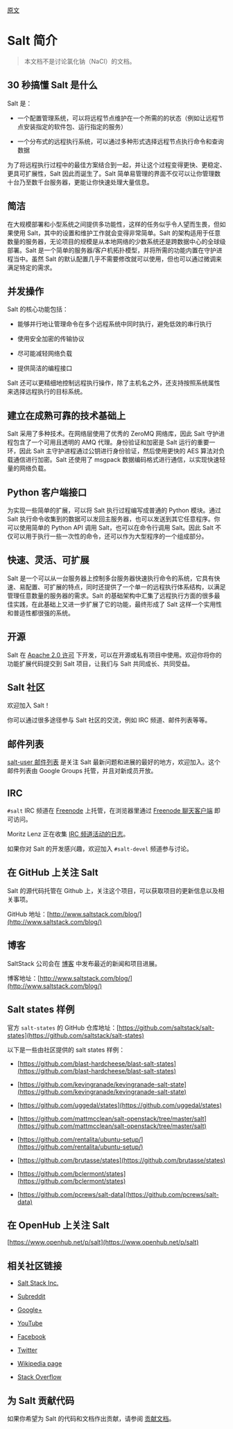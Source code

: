[原文](https://docs.saltstack.com/en/2019.2/topics/index.html)

# Salt 简介

> 本文档不是讨论氯化钠（NaCl）的文档。

## 30 秒搞懂 Salt 是什么

Salt 是：

* 一个配置管理系统，可以将远程节点维护在一个所需的的状态（例如让远程节点安装指定的软件包、运行指定的服务）

* 一个分布式的远程执行系统，可以通过多种形式选择远程节点执行命令和查询数据

为了将远程执行过程中的最佳方案结合到一起，并让这个过程变得更快、更稳定、更具可扩展性，Salt 因此而诞生了。Salt 简单易管理的界面不仅可以让你管理数十台乃至数千台服务器，更能让你快速处理大量信息。

## 简洁

在大规模部署和小型系统之间提供多功能性，这样的任务似乎令人望而生畏，但如果使用 Salt，其中的设置和维护工作就会变得非常简单。Salt 的架构适用于任意数量的服务器，无论项目的规模是从本地网络的少数系统还是跨数据中心的全球级部署。Salt 是一个简单的服务器/客户机拓扑模型，并将所需的功能内置在守护进程当中。虽然 Salt 的默认配置几乎不需要修改就可以使用，但也可以通过微调来满足特定的需求。

## 并发操作

Salt 的核心功能包括：

* 能够并行地让管理命令在多个远程系统中同时执行，避免低效的串行执行

* 使用安全加密的传输协议

* 尽可能减轻网络负载

* 提供简洁的编程接口

Salt 还可以更精细地控制远程执行操作，除了主机名之外，还支持按照系统属性来选择远程执行的目标系统。

## 建立在成熟可靠的技术基础上

Salt 采用了多种技术。在网络层使用了优秀的 ZeroMQ 网络库，因此 Salt 守护进程包含了一个可用且透明的 AMQ 代理。身份验证和加密是 Salt 运行的重要一环，因此 Salt 主守护进程通过公钥进行身份验证，然后使用更快的 AES 算法对负载通信进行加密。Salt 还使用了 msgpack 数据编码格式进行通信，以实现快速轻量的网络负载。

## Python 客户端接口

为实现一些简单的扩展，可以将 Salt 执行过程编写成普通的 Python 模块。通过 Salt 执行命令收集到的数据可以发回主服务器，也可以发送到其它任意程序。你可以使用简单的 Python API 调用 Salt，也可以在命令行调用 Salt。因此 Salt 不仅可以用于执行一些一次性的命令，还可以作为大型程序的一个组成部分。

## 快速、灵活、可扩展

Salt 是一个可以从一台服务器上控制多台服务器快速执行命令的系统，它具有快速、易配置、可扩展的特点，同时还提供了一个单一的远程执行体系结构，以满足管理任意数量的服务器的需求。Salt 的基础架构中汇集了远程执行方面的很多最佳实践，在此基础上又进一步扩展了它的功能，最终形成了 Salt 这样一个实用性和普适性都很强的系统。

## 开源

Salt 在 [Apache 2.0 许可](http://www.apache.org/licenses/LICENSE-2.0.html) 下开发，可以在开源或私有项目中使用。欢迎你将你的功能扩展代码提交到 Salt 项目，让我们与 Salt 共同成长、共同受益。

## Salt 社区

欢迎加入 Salt！

你可以通过很多途径参与 Salt 社区的交流，例如 IRC 频道、邮件列表等等。

## 邮件列表

[salt-user 邮件列表](https://groups.google.com/forum/#!forum/salt-users) 是关注 Salt 最新问题和进展的最好的地方，欢迎加入。这个邮件列表由 Google Groups 托管，并且对新成员开放。

## IRC

`#salt` IRC 频道在 [Freenode](http://freenode.net/irc_servers.shtml) 上托管，在浏览器里通过 [Freenode 聊天客户端](http://webchat.freenode.net/?channels=salt&uio=Mj10cnVlJjk9dHJ1ZSYxMD10cnVl83) 即可访问。

Moritz Lenz 正在收集 [IRC 频道活动的日志](http://irclog.perlgeek.de/salt/)。

如果你对 Salt 的开发感兴趣，欢迎加入 `#salt-devel` 频道参与讨论。

## 在 GitHub 上关注 Salt

Salt 的源代码托管在 Github 上，关注这个项目，可以获取项目的更新信息以及相关事项。

GitHub 地址：[http://www.saltstack.com/blog/](http://www.saltstack.com/blog/)

## 博客

SaltStack 公司会在 [博客](http://www.saltstack.com/blog/) 中发布最近的新闻和项目进展。

博客地址：[http://www.saltstack.com/blog/](http://www.saltstack.com/blog/)

## Salt states 样例

官方 `salt-states` 的 GitHub 仓库地址：[https://github.com/saltstack/salt-states](https://github.com/saltstack/salt-states)

以下是一些由社区提供的 salt states 样例：

* [https://github.com/blast-hardcheese/blast-salt-states](https://github.com/blast-hardcheese/blast-salt-states)

* [https://github.com/kevingranade/kevingranade-salt-state](https://github.com/kevingranade/kevingranade-salt-state)

* [https://github.com/uggedal/states](https://github.com/uggedal/states)

* [https://github.com/mattmcclean/salt-openstack/tree/master/salt](https://github.com/mattmcclean/salt-openstack/tree/master/salt)

* [https://github.com/rentalita/ubuntu-setup/](https://github.com/rentalita/ubuntu-setup/)

* [https://github.com/brutasse/states](https://github.com/brutasse/states)

* [https://github.com/bclermont/states](https://github.com/bclermont/states)

* [https://github.com/pcrews/salt-data](https://github.com/pcrews/salt-data)


## 在 OpenHub 上关注 Salt

[https://www.openhub.net/p/salt](https://www.openhub.net/p/salt)

## 相关社区链接

* [Salt Stack Inc.](http://www.saltstack.com/)

* [Subreddit](http://www.reddit.com/r/saltstack)

* [Google+](https://plus.google.com/114449193225626631691/posts)

* [YouTube](http://www.youtube.com/user/SaltStack)

* [Facebook](https://www.facebook.com/SaltStack)

* [Twitter](https://twitter.com/SaltStackInc)

* [Wikipedia page](http://en.wikipedia.org/wiki/Salt_(software))

* [Stack Overflow](https://stackoverflow.com/questions/tagged/salt-stack)

## 为 Salt 贡献代码

如果你希望为 Salt 的代码和文档作出贡献，请参阅 [贡献文档](https://docs.saltstack.com/en/2019.2/topics/development/contributing.html#contributing)。
